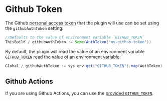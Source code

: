 # Github Token

The Github [personal access token](https://github.com/settings/tokens) that the plugin will use can be set using the `githubAuthToken` setting:

```scala
//Defaults to the value of environment variable `GITHUB_TOKEN`
ThisBuild / githubAuthToken := Some(AuthToken("my-github-token"))
```

By default, the plugin will read the value of an environment variable `GITHUB_TOKEN` read the value of an environment variable:

```scala
Global / githubAuthToken := sys.env.get("GITHUB_TOKEN").map(AuthToken)
```

## Github Actions

If you are using Github Actions, you can use the [provided `GITHUB_TOKEN`](https://help.github.com/en/actions/configuring-and-managing-workflows/authenticating-with-the-github_token#about-the-github_token-secret).
